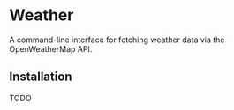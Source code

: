 # Weather

A command-line interface for fetching weather data via the OpenWeatherMap API.

## Installation

TODO
